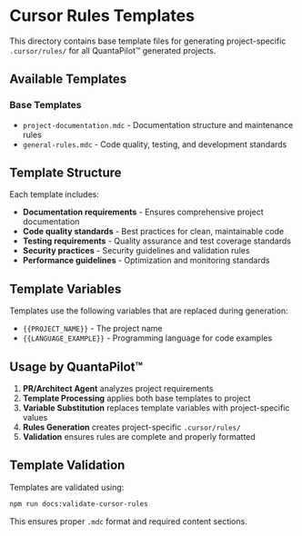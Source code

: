 # Cursor Rules Templates

This directory contains base template files for generating project-specific `.cursor/rules/` for all
QuantaPilot™ generated projects.

## Available Templates

### Base Templates

- `project-documentation.mdc` - Documentation structure and maintenance rules
- `general-rules.mdc` - Code quality, testing, and development standards

## Template Structure

Each template includes:

- **Documentation requirements** - Ensures comprehensive project documentation
- **Code quality standards** - Best practices for clean, maintainable code
- **Testing requirements** - Quality assurance and test coverage standards
- **Security practices** - Security guidelines and validation rules
- **Performance guidelines** - Optimization and monitoring standards

## Template Variables

Templates use the following variables that are replaced during generation:

- `{{PROJECT_NAME}}` - The project name
- `{{LANGUAGE_EXAMPLE}}` - Programming language for code examples

## Usage by QuantaPilot™

1. **PR/Architect Agent** analyzes project requirements
2. **Template Processing** applies both base templates to project
3. **Variable Substitution** replaces template variables with project-specific values
4. **Rules Generation** creates project-specific `.cursor/rules/`
5. **Validation** ensures rules are complete and properly formatted

## Template Validation

Templates are validated using:

```bash
npm run docs:validate-cursor-rules
```

This ensures proper `.mdc` format and required content sections.
